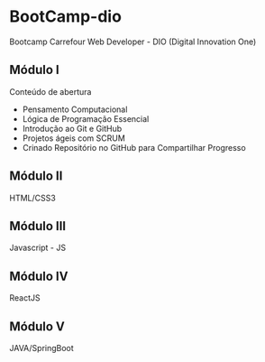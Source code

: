 # BootCamp-dio

Bootcamp Carrefour Web Developer - DIO  (Digital Innovation One)

## Módulo I

Conteúdo de abertura

 - Pensamento Computacional
 - Lógica de Programação Essencial
 - Introdução ao Git e GitHub
 - Projetos ágeis com SCRUM
 - Crinado Repositório no GitHub para Compartilhar Progresso

## Módulo II

HTML/CSS3

## Módulo III

Javascript - JS

## Módulo IV

ReactJS

## Módulo V

JAVA/SpringBoot

